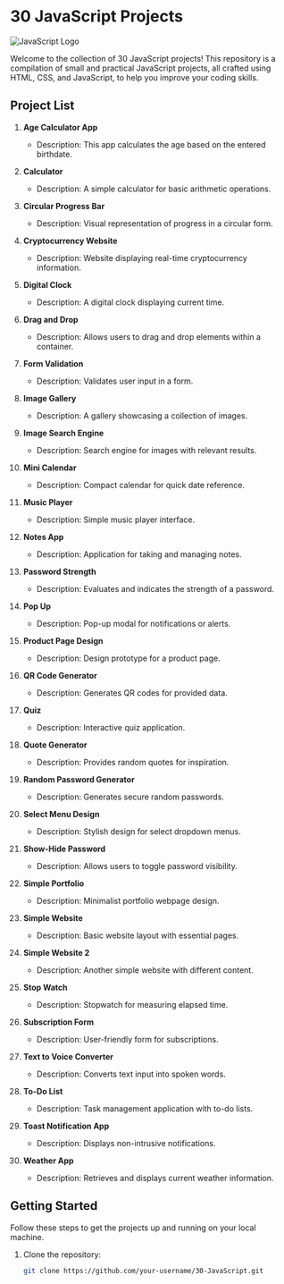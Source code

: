 # 30 JavaScript Projects

![JavaScript Logo](https://upload.wikimedia.org/wikipedia/commons/6/6a/JavaScript-logo.png)

Welcome to the collection of 30 JavaScript projects! This repository is a compilation of small and practical JavaScript projects, all crafted using HTML, CSS, and JavaScript, to help you improve your coding skills.

## Project List

1. **Age Calculator App**
   - Description: This app calculates the age based on the entered birthdate.

2. **Calculator**
   - Description: A simple calculator for basic arithmetic operations.

3. **Circular Progress Bar**
   - Description: Visual representation of progress in a circular form.

4. **Cryptocurrency Website**
   - Description: Website displaying real-time cryptocurrency information.

5. **Digital Clock**
   - Description: A digital clock displaying current time.

6. **Drag and Drop**
   - Description: Allows users to drag and drop elements within a container.

7. **Form Validation**
   - Description: Validates user input in a form.

8. **Image Gallery**
   - Description: A gallery showcasing a collection of images.

9. **Image Search Engine**
   - Description: Search engine for images with relevant results.

10. **Mini Calendar**
    - Description: Compact calendar for quick date reference.

11. **Music Player**
    - Description: Simple music player interface.

12. **Notes App**
    - Description: Application for taking and managing notes.

13. **Password Strength**
    - Description: Evaluates and indicates the strength of a password.

14. **Pop Up**
    - Description: Pop-up modal for notifications or alerts.

15. **Product Page Design**
    - Description: Design prototype for a product page.

16. **QR Code Generator**
    - Description: Generates QR codes for provided data.

17. **Quiz**
    - Description: Interactive quiz application.

18. **Quote Generator**
    - Description: Provides random quotes for inspiration.

19. **Random Password Generator**
    - Description: Generates secure random passwords.

20. **Select Menu Design**
    - Description: Stylish design for select dropdown menus.

21. **Show-Hide Password**
    - Description: Allows users to toggle password visibility.

22. **Simple Portfolio**
    - Description: Minimalist portfolio webpage design.

23. **Simple Website**
    - Description: Basic website layout with essential pages.

24. **Simple Website 2**
    - Description: Another simple website with different content.

25. **Stop Watch**
    - Description: Stopwatch for measuring elapsed time.

26. **Subscription Form**
    - Description: User-friendly form for subscriptions.

27. **Text to Voice Converter**
    - Description: Converts text input into spoken words.

28. **To-Do List**
    - Description: Task management application with to-do lists.

29. **Toast Notification App**
    - Description: Displays non-intrusive notifications.

30. **Weather App**
    - Description: Retrieves and displays current weather information.

## Getting Started

Follow these steps to get the projects up and running on your local machine.

1. Clone the repository:
   ```bash
   git clone https://github.com/your-username/30-JavaScript.git
